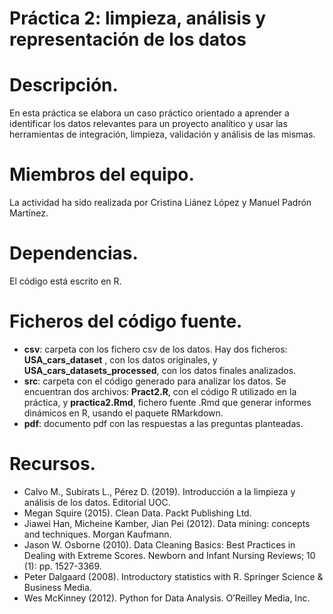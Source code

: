 # Práctica 2: limpieza, análisis y representación de los datos
# Descripción.

En esta práctica se elabora un caso práctico orientado a aprender a identificar los datos relevantes para un proyecto analítico y usar las herramientas de integración, limpieza, validación y análisis de las mismas.

# Miembros del equipo.

La actividad ha sido realizada por Cristina Liánez López y Manuel Padrón Martínez.

# Dependencias.

El código está escrito en R.

# Ficheros del código fuente.

* **csv**: carpeta con los fichero csv de los datos. Hay dos ficheros: **USA_cars_dataset** , con los datos originales, y  **USA_cars_datasets_processed**, con los datos finales analizados.
* **src**: carpeta con el código generado para analizar los datos. Se encuentran dos archivos: **Pract2.R**, con el código R utilizado en la práctica, y  **practica2.Rmd**, fichero fuente .Rmd que generar informes dinámicos en R, usando el paquete RMarkdown.   
* **pdf**: documento pdf con las respuestas a las preguntas planteadas.

# Recursos.

* Calvo M., Subirats L., Pérez D. (2019). Introducción a la limpieza y análisis de los datos. Editorial UOC.
* Megan Squire (2015). Clean Data. Packt Publishing Ltd.
* Jiawei Han, Micheine Kamber, Jian Pei (2012). Data mining: concepts and techniques. Morgan Kaufmann.
* Jason W. Osborne (2010). Data Cleaning Basics: Best Practices in Dealing with Extreme Scores. Newborn and Infant Nursing Reviews; 10 (1): pp. 1527-3369.
* Peter Dalgaard (2008). Introductory statistics with R. Springer Science & Business Media.
* Wes McKinney (2012). Python for Data Analysis. O’Reilley Media, Inc.
